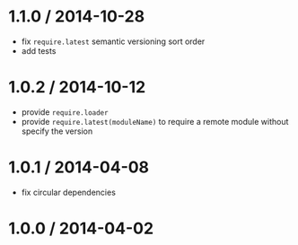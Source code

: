1.1.0 / 2014-10-28
==================

* fix `require.latest` semantic versioning sort order
* add tests

1.0.2 / 2014-10-12
==================

* provide `require.loader`
* provide `require.latest(moduleName)` to require a remote module without specify the version

1.0.1 / 2014-04-08
==================

 * fix circular dependencies

1.0.0 / 2014-04-02
==================
